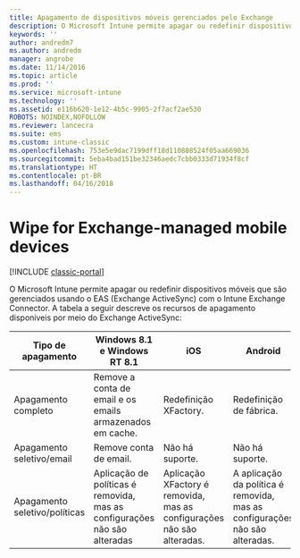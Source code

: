 ```yaml
---
title: Apagamento de dispositivos móveis gerenciados pelo Exchange
description: O Microsoft Intune permite apagar ou redefinir dispositivos móveis que são gerenciados usando o EAS (Exchange ActiveSync) com o Intune Exchange Connector
keywords: ''
author: andredm7
ms.author: andredm
manager: angrobe
ms.date: 11/14/2016
ms.topic: article
ms.prod: ''
ms.service: microsoft-intune
ms.technology: ''
ms.assetid: e116b620-1e12-4b5c-9905-2f7acf2ae530
ROBOTS: NOINDEX,NOFOLLOW
ms.reviewer: lancecra
ms.suite: ems
ms.custom: intune-classic
ms.openlocfilehash: 753e5e9dac7199dff18d110808524f05aa669036
ms.sourcegitcommit: 5eba4bad151be32346aedc7cbb0333d71934f8cf
ms.translationtype: HT
ms.contentlocale: pt-BR
ms.lasthandoff: 04/16/2018
---
```

# <a name="wipe-for-exchange-managed-mobile-devices"></a>Wipe for Exchange-managed mobile devices

[!INCLUDE [classic-portal](../includes/classic-portal.md)]

O Microsoft Intune permite apagar ou redefinir dispositivos móveis que são gerenciados usando o EAS (Exchange ActiveSync) com o Intune Exchange Connector. A tabela a seguir descreve os recursos de apagamento disponíveis por meio do Exchange ActiveSync:


|      Tipo de apagamento       |              Windows 8.1 e Windows RT 8.1              |                            iOS                             |                          Android                          |
|-------------------------|----------------------------------------------------------|------------------------------------------------------------|-----------------------------------------------------------|
|        Apagamento completo        |          Remove a conta de email e os emails armazenados em cache.           |                      Redefinição XFactory.                       |                      Redefinição de fábrica.                       |
|  Apagamento seletivo/email   |                  Remove conta de email.                  |                       Não há suporte.                       |                      Não há suporte.                       |
| Apagamento seletivo/políticas | Aplicação de políticas é removida, mas as configurações não são alteradas | Aplicação XFactory é removida, mas as configurações não são alteradas. | A aplicação da política é removida, mas as configurações não são alteradas. |

